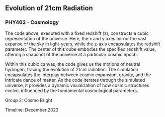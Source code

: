 ## Evolution of 21cm Radiation

### PHY402 - Cosmology

The code above, executed with a fixed redshift (z), constructs a cubic representation of the universe. Here, the x and y axes mirror the vast expanse of the sky in light-years, while the z-axis encapsulates the redshift parameter. The center of this cube embodies the specified redshift value, offering a snapshot of the universe at a particular cosmic epoch.

Within this cubic canvas, the code gives us the motions of neutral hydrogen, tracing the evolution of 21cm radiation. The simulation encapsulates the interplay between cosmic expansion, gravity, and the intricate dance of matter. As the code iterates through the simulated universe, it provides a dynamic visualization of how cosmic structures evolve, influenced by the fundamental cosmological parameters.

Group 2: Cosmo Bright 

Timeline: December 2023
